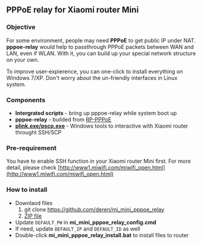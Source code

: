 ## PPPoE relay for Xiaomi router Mini ##

### Objective ###

For some environment, people may need **PPPoE** to get public IP under NAT. **pppoe-relay** would help to passthrough PPPoE packets between WAN and LAN, even if WLAN. With it, you can build up your special network structure on your own.

To improve user-expierence, you can one-click to install everything on Windows 7/XP. Don't worry about the un-friendly interfaces in Linux system.

### Components ###

- **Intergrated scripts** - bring up pppoe-relay while system boot up
-  **pppoe-relay** - builded from [RP-PPPoE](https://www.roaringpenguin.com/products/pppoe "RP-PPPoE")
-  [**plink.exe/pscp.exe**](http://www.chiark.greenend.org.uk/~sgtatham/putty/download.html "plink.exe/pscp.exe") - Windows tools to interactive with Xiaomi router throught SSH/SCP 

### Pre-requirement ###

You have to enable SSH function in your Xiaomi router Mini first. For more detail, please check [http://www1.miwifi.com/miwifi_open.html](http://www1.miwifi.com/miwifi_open.html)

### How to install ###


- Downlaod files
	1. git clone https://github.com/deren/mi_mini_pppoe_relay
	2. [ZIP file](https://github.com/deren/mi_mini_pppoe_relay/archive/master.zip "Download ZIP file")
- Update `DEFAULT_PW` in **mi\_mini\_pppoe\_relay\_config.cmd**
- If need, update `DEFAULT_IP` and `DEFAULT_ID` as well
- Double-click **mi\_mini\_pppoe\_relay\_install.bat** to install files to router
